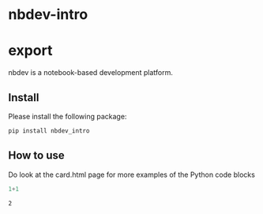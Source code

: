 # nbdev-intro


<!-- WARNING: THIS FILE WAS AUTOGENERATED! DO NOT EDIT! -->

# export

nbdev is a notebook-based development platform.

## Install

Please install the following package:

``` sh
pip install nbdev_intro
```

## How to use

Do look at the card.html page for more examples of the Python code
blocks

``` python
1+1
```

    2
